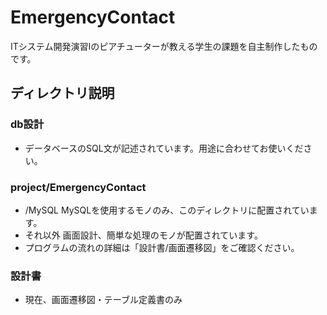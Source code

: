 # EmergencyContact
ITシステム開発演習Ⅰのピアチューターが教える学生の課題を自主制作したものです。

## ディレクトリ説明

### db設計
* データベースのSQL文が記述されています。用途に合わせてお使いください。

### project/EmergencyContact
* /MySQL MySQLを使用するモノのみ、このディレクトリに配置されています。
* それ以外 画面設計、簡単な処理のモノが配置されています。
* プログラムの流れの詳細は「設計書/画面遷移図」をご確認ください。

### 設計書
* 現在、画面遷移図・テーブル定義書のみ
